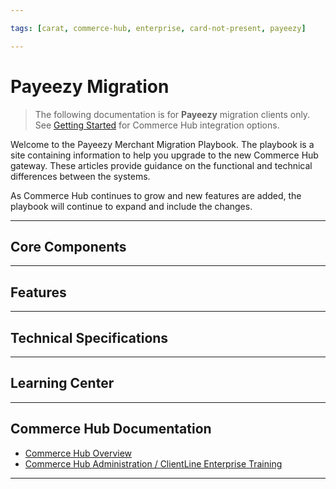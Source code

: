 ```yaml
---

tags: [carat, commerce-hub, enterprise, card-not-present, payeezy]

---
```


# Payeezy Migration

<!-- theme: danger -->
>  The following documentation is for **Payeezy** migration clients only. See [Getting Started](?path=docs/Getting-Started/Getting-Started-General.md) for Commerce Hub integration options.

Welcome to the Payeezy Merchant Migration Playbook.  The playbook is a site containing information to help you upgrade to the new Commerce Hub gateway. These articles provide guidance on the functional and technical differences between the systems. 


As Commerce Hub continues to grow and new features are added, the playbook will continue to expand and include the changes.   

---

## Core Components

<!-- type: row -->

<!-- type: card
title: API Structure
description: Includes Endpoint changes Includes overview of request and response element and format changes
link: ?path=docs/Resources/Guides/Payeezy/Payeezy-Migration-CoreAPI.md
docs/Resources/Guides/Payeezy/Payeezy-Migration-ExtendedCoreAPI.md
-->

<!-- type: card
title: Configuration
description: Includes configuration comparison for users and terminals in the new ClientLine Enterprise platform
link: ?path=docs/Resources/Guides/Payeezy/Payeezy-Migration-CoreConfig.md
-->

<!-- type: card
title: Reporting
description: Learn about the new enhanced capabilitities in ClientLine Enterprise
link: ?path=docs/Resources/Guides/Payeezy/Payeezy-Migration-CoreReporting.md
-->

<!-- type: card
title: Virtual Terminal
description: Differences in Virtual Terminal functionality
link: ?path=docs/Resources/Guides/Payeezy/Payeezy-Migration-CoreVT.md
-->

<!-- type: row-end -->

---

## Features

<!-- type: row -->

<!-- type: card
title: Fraud
description: What's different for the fraud settings, velocity controls, AVS filters and CVV2 filters in Commerce Hub.
link: ?path=docs/Resources/Guides/Payeezy/Payeezy-Migration-FeaturesFraud.md
-->

<!-- type: card
title: Quick Keys
description: Differences in Quick Keys functionality
link: ?path=docs/Resources/Guides/Payeezy/Payeezy-Migration-FeaturesQuickKey.md
-->

<!-- type: card
title: Soft Descriptors
description: Understanding the differences in capabilities and functionality of Soft Descriptors in Commerce Hub
link: ?path=docs/Resources/Guides/Payeezy/Payeezy-Migration-FeaturesSoftD.md
-->

<!-- type: row-end -->

<!-- type: row -->

<!-- type: card
title: Stored Credentials
description: Understanding the differences in capabilities and functionality of Stored Credentials in Commerce Hub
link: ?path=docs/Resources/Guides/Payeezy/Payeezy-Migration-FeaturesStoredCredentials.md
-->

<!-- type: card
title: Tokenization
description: How the configuration and functionality of tokens has changed with Commerce Hub
link: ?path=docs/Resources/Guides/Payeezy/Payeezy-Migration-FeaturesTokens.md
-->

<!-- type: card
title: 
description: 
link: 
-->

<!-- type: row-end -->

---

## Technical Specifications

<!-- type: row -->

<!-- type: card
title: Payeezy to Commerce Hub Element Level Mapping
description: Use this document to help convert your current API request and response elements into Commerce Hub nomenclature and formatting.
link: ?path=docs/Resources/Guides/Payeezy/Payeezy-Migration-TechnicalAPI.md
-->

<!-- type: card
title: Required Fields
description: Fields Required in a request by Commerce Hub for each transaction type
link: ?path=docs/Resources/Guides/Payeezy/Payeezy-Migration-TechnicalRequired.md
-->

<!-- type: card
title: Customer Transaction Record (CTR) Response Element Creation
description: How to create the CTR response element from Commerce Hub elements
link: ?path=docs/Resources/Guides/Payeezy/Payeezy-Migration-TechnicalCTR.md
-->

<!-- type: row-end -->

---

## Learning Center

<!-- type: row -->

<!-- type: card
title: FAQs
description: Our most common questions and answers for Payeezy merchants migrating to Commerce Hub.
link: ?path=docs/Resources/Guides/Payeezy/Payeezy-Migration-FAQs.md
-->

<!-- type: card
title: Glossary
description: A list of programming and API-related terms, acronyms, and phrases to help you think like a developer.
link: ?path=docs/api-glossary.md
-->

<!-- type: card
title: Release Notes
description: View recent and historical changes to the Payeezy Merchant Migration Playbook.
link: ?path=docs/Resources/Guides/Payeezy/Payeezy-Migration-ReleaseNotes.md
-->

<!-- type: row-end -->

---

## Commerce Hub Documentation

- [Commerce Hub Overview](?path=docs/Getting-Started/Getting-Started-General.md)
- [Commerce Hub Administration / ClientLine Enterprise Training](https://fiserv.cloudguides.com/en-us/guides/ClientLine%20Enterprise%20from%20Fiserv)


---
